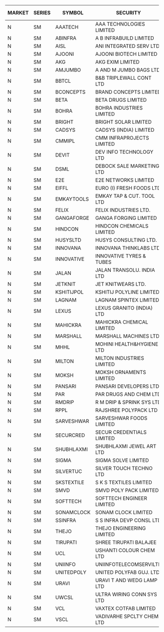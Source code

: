 


| MARKET | SERIES | SYMBOL | SECURITY | PREV CL PR | OPEN PRICE | HIGH PRICE | LOW PRICE | CLOSE PRICE | NET TRDVAL | NET TRDQTY | CORP IND | HI 52 WK | LO 52 WK |
| ----- | ----- | ----- | ----- | ----- | ----- | ----- | ----- | ----- | ----- | ----- | ----- | ----- | ----- |
| N | SM | AAATECH | AAA TECHNOLOGIES LIMITED | 43.00 | 42.25 | 42.90 | 42.20 | 42.90 | 508800.00 | 12000 |  | 48.00 | 42.20 |
| N | SM | ABINFRA | A B INFRABUILD LIMITED | 5.45 | 5.45 | 5.45 | 5.45 | 5.45 | 130800.00 | 24000 |  | 12.50 | 5.45 |
| N | SM | AISL | ANI INTEGRATED SERV LTD. | 21.80 | 21.25 | 21.25 | 21.25 | 21.25 | 178500.00 | 8400 |  | 28.55 | 14.30 |
| N | SM | AJOONI | AJOONI BIOTECH LIMITED | 31.20 | 29.70 | 29.95 | 29.65 | 29.95 | 476000.00 | 16000 |  | 36.50 | 6.35 |
| N | SM | AKG | AKG EXIM LIMITED | 65.00 | 66.00 | 67.60 | 66.00 | 67.60 | 1283200.00 | 19200 |  | 76.50 | 32.00 |
| N | SM | AMJUMBO | A AND M JUMBO BAGS LTD | 13.30 | 13.85 | 13.85 | 13.80 | 13.80 | 221200.00 | 16000 |  | 13.85 | 5.85 |
| N | SM | BBTCL | B&B TRIPLEWALL CONT LTD | 49.95 | 49.95 | 52.00 | 49.95 | 52.00 | 764850.00 | 15000 |  | 52.00 | 27.20 |
| N | SM | BCONCEPTS | BRAND CONCEPTS LIMITED | 20.30 | 21.30 | 21.30 | 21.30 | 21.30 | 63900.00 | 3000 |  | 28.45 | 13.70 |
| N | SM | BETA | BETA DRUGS LIMITED | 113.95 | 113.00 | 113.00 | 108.30 | 108.85 | 880680.00 | 8000 |  | 140.80 | 37.00 |
| N | SM | BOHRA | BOHRA INDUSTRIES LIMITED | 1.35 | 1.30 | 1.40 | 1.30 | 1.40 | 88700.00 | 64000 |  | 2.30 | .35 |
| N | SM | BRIGHT | BRIGHT SOLAR LIMITED | 7.00 | 6.65 | 7.10 | 6.65 | 7.10 | 122850.00 | 18000 |  | 14.75 | 4.70 |
| N | SM | CADSYS | CADSYS (INDIA) LIMITED | 24.85 | 23.65 | 23.65 | 23.65 | 23.65 | 47300.00 | 2000 |  | 37.50 | 15.50 |
| N | SM | CMMIPL | CMM INFRAPROJECTS LIMITED | 2.85 | 2.85 | 2.85 | 2.85 | 2.85 | 25650.00 | 9000 |  | 9.25 | 2.25 |
| N | SM | DEVIT | DEV INFO TECHNOLOGY LTD | 137.85 | 139.55 | 139.55 | 139.55 | 139.55 | 209325.00 | 1500 |  | 139.55 | 57.00 |
| N | SM | DSML | DEBOCK SALE MARKETING LTD | 14.55 | 13.90 | 13.90 | 13.85 | 13.85 | 166500.00 | 12000 |  | 21.95 | 3.50 |
| N | SM | E2E | E2E NETWORKS LIMITED | 45.50 | 46.00 | 46.90 | 46.00 | 46.00 | 369900.00 | 8000 |  | 57.95 | 13.30 |
| N | SM | EIFFL | EURO (I) FRESH FOODS LTD | 90.00 | 85.50 | 90.00 | 85.50 | 90.00 | 140400.00 | 1600 |  | 117.70 | 71.00 |
| N | SM | EMKAYTOOLS | EMKAY TAP & CUT. TOOL LTD | 108.10 | 110.00 | 110.00 | 110.00 | 110.00 | 66000.00 | 600 |  | 164.75 | 58.65 |
| N | SM | FELIX | FELIX INDUSTRIES LTD. | 35.00 | 36.65 | 36.75 | 36.65 | 36.70 | 293600.00 | 8000 |  | 40.30 | 10.80 |
| N | SM | GANGAFORGE | GANGA FORGING LIMITED | 24.70 | 25.20 | 25.20 | 24.20 | 24.20 | 592800.00 | 24000 |  | 25.20 | 8.70 |
| N | SM | HINDCON | HINDCON CHEMICALS LIMITED | 25.05 | 25.50 | 26.70 | 25.50 | 26.45 | 632000.00 | 24000 |  | 27.00 | 8.05 |
| N | SM | HUSYSLTD | HUSYS CONSULTING LTD. | 95.00 | 93.50 | 93.50 | 93.50 | 93.50 | 187000.00 | 2000 |  | 131.85 | 20.50 |
| N | SM | INNOVANA | INNOVANA THINKLABS LTD. | 72.90 | 70.25 | 70.30 | 70.25 | 70.30 | 772800.00 | 11000 |  | 137.95 | 70.25 |
| N | SM | INNOVATIVE | INNOVATIVE TYRES & TUBES | 10.00 | 9.50 | 9.85 | 9.50 | 9.50 | 172950.00 | 18000 |  | 13.20 | 5.40 |
| N | SM | JALAN | JALAN TRANSOLU. INDIA LTD | 2.95 | 2.95 | 2.95 | 2.95 | 2.95 | 8850.00 | 3000 |  | 6.65 | 2.75 |
| N | SM | JETKNIT | JET KNITWEARS LTD. | 24.05 | 25.25 | 25.25 | 25.25 | 25.25 | 75750.00 | 3000 |  | 25.25 | 19.00 |
| N | SM | KSHITIJPOL | KSHITIJ POLYLINE LIMITED | 25.45 | 25.00 | 25.45 | 24.90 | 25.20 | 603400.00 | 24000 |  | 33.75 | 19.20 |
| N | SM | LAGNAM | LAGNAM SPINTEX LIMITED | 9.50 | 9.95 | 9.95 | 9.95 | 9.95 | 29850.00 | 3000 |  | 12.50 | 6.60 |
| N | SM | LEXUS | LEXUS GRANITO (INDIA) LTD | 20.00 | 20.90 | 21.00 | 20.50 | 20.95 | 229050.00 | 11000 |  | 21.70 | 4.55 |
| N | SM | MAHICKRA | MAHICKRA CHEMICAL LIMITED | 81.00 | 81.75 | 82.05 | 81.75 | 82.05 | 245700.00 | 3000 |  | 93.50 | 70.00 |
| N | SM | MARSHALL | MARSHALL MACHINES LTD | 13.10 | 12.45 | 12.80 | 12.45 | 12.75 | 824700.00 | 66000 |  | 18.00 | 4.85 |
| N | SM | MHHL | MOHINI HEALTH&HYGIENE LTD | 18.90 | 18.05 | 19.80 | 18.05 | 19.80 | 634650.00 | 33000 |  | 23.20 | 11.35 |
| N | SM | MILTON | MILTON INDUSTRIES LIMITED | 12.80 | 12.70 | 12.70 | 12.70 | 12.70 | 55880.00 | 4400 |  | 16.35 | 7.00 |
| N | SM | MOKSH | MOKSH ORNAMENTS LIMITED | 30.25 | 30.00 | 30.00 | 30.00 | 30.00 | 180000.00 | 6000 |  | 36.25 | 21.00 |
| N | SM | PANSARI | PANSARI DEVELOPERS LTD. | 22.30 | 22.30 | 22.90 | 22.30 | 22.35 | 4062600.00 | 180000 |  | 23.10 | 21.00 |
| N | SM | PAR | PAR DRUGS AND CHEM LTD | 68.85 | 68.00 | 72.25 | 68.00 | 70.85 | 1556500.00 | 22000 |  | 74.80 | 26.20 |
| N | SM | RMDRIP | R M DRIP & SPRINK SYS LTD | 46.05 | 37.10 | 45.05 | 37.10 | 41.55 | 2768100.00 | 66000 |  | 63.00 | 14.65 |
| N | SM | RPPL | RAJSHREE POLYPACK LTD | 110.00 | 105.00 | 109.85 | 104.50 | 106.00 | 749900.00 | 7000 |  | 110.00 | 47.75 |
| N | SM | SARVESHWAR | SARVESHWAR FOODS LIMITED | 13.20 | 12.60 | 13.85 | 12.60 | 12.95 | 165440.00 | 12800 |  | 19.15 | 8.45 |
| N | SM | SECURCRED | SECUR CREDENTIALS LIMITED | 18.10 | 19.00 | 19.00 | 19.00 | 19.00 | 34200.00 | 1800 |  | 33.75 | 12.15 |
| N | SM | SHUBHLAXMI | SHUBHLAXMI JEWEL ART LTD | 20.05 | 21.05 | 21.05 | 21.05 | 21.05 | 63150.00 | 3000 |  | 52.25 | 12.05 |
| N | SM | SIGMA | SIGMA SOLVE LIMITED | 45.10 | 45.25 | 45.25 | 45.00 | 45.10 | 677100.00 | 15000 |  | 53.90 | 43.00 |
| N | SM | SILVERTUC | SILVER TOUCH TECHNO LTD | 96.75 | 97.90 | 97.90 | 97.90 | 97.90 | 97900.00 | 1000 |  | 123.95 | 81.00 |
| N | SM | SKSTEXTILE | S K S TEXTILES LIMITED | 23.55 | 24.70 | 24.70 | 24.70 | 24.70 | 49400.00 | 2000 |  | 48.90 | 22.10 |
| N | SM | SMVD | SMVD POLY PACK LIMITED | 8.55 | 8.25 | 8.25 | 8.25 | 8.25 | 33000.00 | 4000 |  | 12.00 | 6.45 |
| N | SM | SOFTTECH | SOFTTECH ENGINEER LIMITED | 85.75 | 83.10 | 86.95 | 83.10 | 85.65 | 1635920.00 | 19200 |  | 88.00 | 32.45 |
| N | SM | SONAMCLOCK | SONAM CLOCK LIMITED | 62.00 | 62.50 | 62.50 | 62.50 | 62.50 | 1500000.00 | 24000 |  | 63.25 | 30.80 |
| N | SM | SSINFRA | S S INFRA DEVP CONSL LTD | 8.10 | 8.50 | 8.50 | 8.50 | 8.50 | 76500.00 | 9000 |  | 14.45 | 5.65 |
| N | SM | THEJO | THEJO ENGINEERING LIMITED | 1050.00 | 1050.00 | 1080.00 | 1050.00 | 1051.00 | 1378395.00 | 1300 |  | 1468.50 | 350.55 |
| N | SM | TIRUPATI | SHREE TIRUPATI BALAJEE | 43.00 | 45.00 | 45.00 | 45.00 | 45.00 | 135000.00 | 3000 |  | 45.00 | 22.40 |
| N | SM | UCL | USHANTI COLOUR CHEM LTD | 34.50 | 29.00 | 29.00 | 29.00 | 29.00 | 58000.00 | 2000 |  | 47.20 | 20.50 |
| N | SM | UNIINFO | UNIINFOTELECOMSERVILTD | 26.10 | 24.80 | 24.80 | 24.80 | 24.80 | 49600.00 | 2000 |  | 32.15 | 7.85 |
| N | SM | UNITEDPOLY | UNITED POLYFAB GUJ. LTD. | 23.75 | 24.90 | 24.90 | 24.90 | 24.90 | 74700.00 | 3000 |  | 24.90 | 5.95 |
| N | SM | URAVI | URAVI T AND WEDG LAMP LTD | 122.50 | 125.00 | 125.00 | 125.00 | 125.00 | 600000.00 | 4800 |  | 125.00 | 95.00 |
| N | SM | UWCSL | ULTRA WIRING CONN SYS LTD | 23.75 | 22.65 | 22.65 | 22.65 | 22.65 | 90600.00 | 4000 |  | 26.80 | 22.65 |
| N | SM | VCL | VAXTEX COTFAB LIMITED | 19.00 | 20.25 | 20.25 | 20.25 | 20.25 | 121500.00 | 6000 |  | 27.35 | 15.20 |
| N | SM | VSCL | VADIVARHE SPCLTY CHEM LTD | 14.10 | 14.80 | 14.80 | 14.80 | 14.80 | 88800.00 | 6000 |  | 17.80 | 5.85 |



